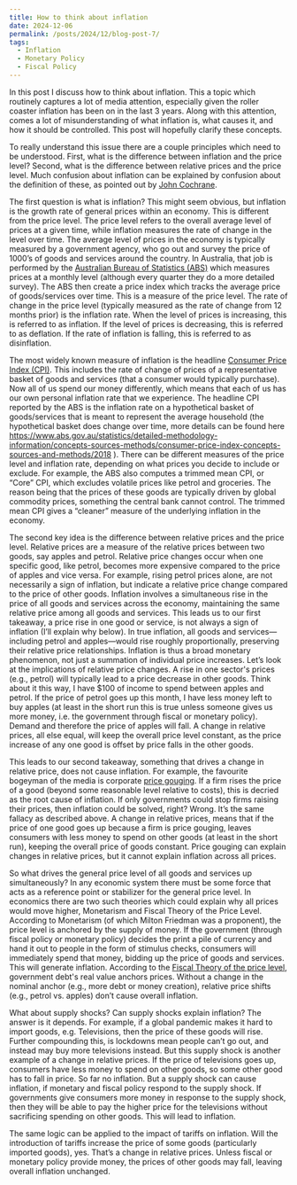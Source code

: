 ```yaml
---
title: How to think about inflation
date: 2024-12-06
permalink: /posts/2024/12/blog-post-7/
tags:
  - Inflation
  - Monetary Policy
  - Fiscal Policy
---
```



In this post I discuss how to think about inflation. This a topic which routinely captures a lot of media attention, especially given the roller coaster inflation has been on in the last 3 years. Along with this attention, comes a lot of misunderstanding of what inflation is, what causes it, and how it should be controlled. This post will hopefully clarify these concepts.

To really understand this issue there are a couple principles which need to be understood. First, what is the difference between inflation and the price level? Second, what is the difference between relative prices and the price level. Much confusion about inflation can be explained by confusion about the definition of these, as pointed out by [John Cochrane](https://www.grumpy-economist.com/p/inflation-vs-prices).

The first question is what is inflation? This might seem obvious, but inflation is the growth rate of general prices within an economy. This is different from the price level. The price level refers to the overall average level of prices at a given time, while inflation measures the rate of change in the level over time. The average level of prices in the economy is typically measured by a government agency, who go out and survey the price of 1000’s of goods and services around the country. In Australia, that job is performed by the [Australian Bureau of Statistics (ABS)](https://www.abs.gov.au/) which measures prices at a monthly level (although every quarter they do a more detailed survey). The ABS then create a price index which tracks the average price of goods/services over time. This is a measure of the price level. The rate of change in the price level (typically measured as the rate of change from 12 months prior) is the inflation rate. When the level of prices is increasing, this is referred to as inflation. If the level of prices is decreasing, this is referred to as deflation. If the rate of inflation is falling, this is referred to as disinflation. 

The most widely known measure of inflation is the headline [Consumer Price Index (CPI)]( https://www.abs.gov.au/statistics/economy/price-indexes-and-inflation/consumer-price-index-australia/latest-release). This includes the rate of change of prices of a representative basket of goods and services (that a consumer would typically purchase). Now all of us spend our money differently, which means that each of us has our own personal inflation rate that we experience. The headline CPI reported by the ABS is the inflation rate on a hypothetical basket of goods/services that is meant to represent the average household (the hypothetical basket does change over time, more details can be found here https://www.abs.gov.au/statistics/detailed-methodology-information/concepts-sources-methods/consumer-price-index-concepts-sources-and-methods/2018 ). There can be different measures of the price level and inflation rate, depending on what prices you decide to include or exclude. For example, the ABS also computes a trimmed mean CPI, or “Core” CPI, which excludes volatile prices like petrol and groceries. The reason being that the prices of these goods are typically driven by global commodity prices, something the central bank cannot control. The trimmed mean CPI gives a “cleaner” measure of the underlying inflation in the economy.

The second key idea is the difference between relative prices and the price level. Relative prices are a measure of the relative prices between two goods, say apples and petrol. Relative price changes occur when one specific good, like petrol, becomes more expensive compared to the price of apples and vice versa. For example, rising petrol prices alone, are not necessarily a sign of inflation, but indicate a relative price change compared to the price of other goods. Inflation involves a simultaneous rise in the price of all goods and services across the economy, maintaining the same relative price among all goods and services. This leads us to our first takeaway, a price rise in one good or service, is not always a sign of inflation (I’ll explain why below). In true inflation, all goods and services—including petrol and apples—would rise roughly proportionally, preserving their relative price relationships. Inflation is thus a broad monetary phenomenon, not just a summation of individual price increases. 
Let’s look at the implications of relative price changes. A rise in one sector's prices (e.g., petrol) will typically lead to a price decrease in other goods. Think about it this way, I have $100 of income to spend between apples and petrol. If the price of petrol goes up this month, I have less money left to buy apples (at least in the short run this is true unless someone gives us more money, i.e. the government through fiscal or monetary policy). Demand and therefore the price of apples will fall. A change in relative prices, all else equal, will keep the overall price level constant, as the price increase of any one good is offset by price falls in the other goods. 

This leads to our second takeaway, something that drives a change in relative price, does not cause inflation. For example, the favourite bogeyman of the media is corporate [price gouging]( https://australiainstitute.org.au/post/price-gouging-alive-and-well-in-australia/). If a firm rises the price of a good (beyond some reasonable level relative to costs), this is decried as the root cause of inflation. If only governments could stop firms raising their prices, then inflation could be solved, right? Wrong. It’s the same fallacy as described above. A change in relative prices, means that if the price of one good goes up because a firm is price gouging, leaves consumers with less money to spend on other goods (at least in the short run), keeping the overall price of goods constant. Price gouging can explain changes in relative prices, but it cannot explain inflation across all prices. 

So what drives the general price level of all goods and services up simultaneously? In any economic system there must be some force that acts as a reference point or stabilizer for the general price level. In economics there are two such theories which could explain why all prices would move higher, Monetarism and Fiscal Theory of the Price Level. According to Monetarism (of which Milton Friedman was a proponent), the price level is anchored by the supply of money. If the government (through fiscal policy or monetary policy) decides the print a pile of currency and hand it out to people in the form of stimulus checks, consumers will immediately spend that money, bidding up the price of goods and services. This will generate inflation. According to the [Fiscal Theory of the price level]( https://www.grumpy-economist.com/p/fiscal-theory-parables), government debt's real value anchors prices. Without a change in the nominal anchor (e.g., more debt or money creation), relative price shifts (e.g., petrol vs. apples) don’t cause overall inflation.

What about supply shocks? Can supply shocks explain inflation? The answer is it depends. For example, if a global pandemic makes it hard to import goods, e.g. Televisions, then the price of these goods will rise. Further compounding this, is lockdowns mean people can’t go out, and instead may buy more televisions instead. But this supply shock is another example of a change in relative prices. If the price of televisions goes up, consumers have less money to spend on other goods, so some other good has to fall in price. So far no inflation. But a supply shock can cause inflation, if monetary and fiscal policy respond to the supply shock. If governments give consumers more money in response to the supply shock, then they will be able to pay the higher price for the televisions without sacrificing spending on other goods. This will lead to inflation.

The same logic can be applied to the impact of tariffs on inflation. Will the introduction of tariffs increase the price of some goods (particularly imported goods), yes. That’s a change in relative prices. Unless fiscal or monetary policy provide money, the prices of other goods may fall, leaving overall inflation unchanged. 

